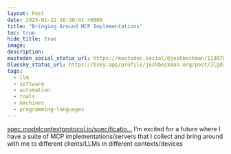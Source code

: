 ```yaml
---
layout: Post
date: 2025-01-22 16:30:41 +0000
title: "Bringing Around MCP Implementations"
toc: true
hide_title: true
image: 
description: 
mastodon_social_status_url: https://mastodon.social/@joshbeckman/113878866674059580
bluesky_status_url: https://bsky.app/profile/joshbeckman.org/post/3lgds3uw7t22z
tags:
  - llm
  - software
  - automation
  - tools
  - machines
  - programming-languages
---
```


[spec.modelcontextprotocol.io/specificatio...](https://spec.modelcontextprotocol.io/specification/2024-11-05/) I’m excited for a future where I have a suite of MCP implementations/servers that I collect and bring around with me to different clients/LLMs in different contexts/devices
